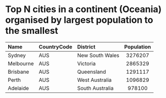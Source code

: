 # Top N cities in a continent (Oceania) organised by largest population to the smallest

| Name | CountryCode | District | Population |
| :--- | :--- | :--- | :---: |
|Sydney|AUS|New South Wales|3276207|
|Melbourne|AUS|Victoria|2865329|
|Brisbane|AUS|Queensland|1291117|
|Perth|AUS|West Australia|1096829|
|Adelaide|AUS|South Australia|978100|
